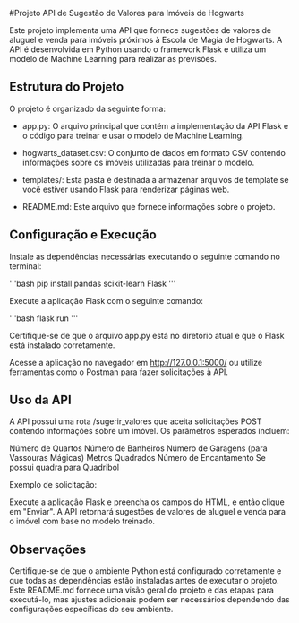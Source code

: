 #Projeto API de Sugestão de Valores para Imóveis de Hogwarts

Este projeto implementa uma API que fornece sugestões de valores de aluguel e venda para imóveis próximos à Escola de Magia de Hogwarts. A API é desenvolvida em Python usando o framework Flask e utiliza um modelo de Machine Learning para realizar as previsões.

## Estrutura do Projeto

O projeto é organizado da seguinte forma:

- app.py: O arquivo principal que contém a implementação da API Flask e o código para treinar e usar o modelo de Machine Learning.

- hogwarts_dataset.csv: O conjunto de dados em formato CSV contendo informações sobre os imóveis utilizadas para treinar o modelo.

- templates/: Esta pasta é destinada a armazenar arquivos de template se você estiver usando Flask para renderizar páginas web.

- README.md: Este arquivo que fornece informações sobre o projeto.

## Configuração e Execução

Instale as dependências necessárias executando o seguinte comando no terminal:

'''bash
pip install pandas scikit-learn Flask
'''

Execute a aplicação Flask com o seguinte comando:

'''bash
flask run
'''

Certifique-se de que o arquivo app.py está no diretório atual e que o Flask está instalado corretamente.

Acesse a aplicação no navegador em http://127.0.0.1:5000/ ou utilize ferramentas como o Postman para fazer solicitações à API.

## Uso da API

A API possui uma rota /sugerir_valores que aceita solicitações POST contendo informações sobre um imóvel. Os parâmetros esperados incluem:

Número de Quartos
Número de Banheiros
Número de Garagens (para Vassouras Mágicas)
Metros Quadrados
Número de Encantamento
Se possui quadra para Quadribol

Exemplo de solicitação:

Execute a aplicaçâo Flask e preencha os campos do HTML, e entâo clique em "Enviar".
A API retornará sugestões de valores de aluguel e venda para o imóvel com base no modelo treinado.

## Observações

Certifique-se de que o ambiente Python está configurado corretamente e que todas as dependências estão instaladas antes de executar o projeto. Este README.md fornece uma visão geral do projeto e das etapas para executá-lo, mas ajustes adicionais podem ser necessários dependendo das configurações específicas do seu ambiente.





